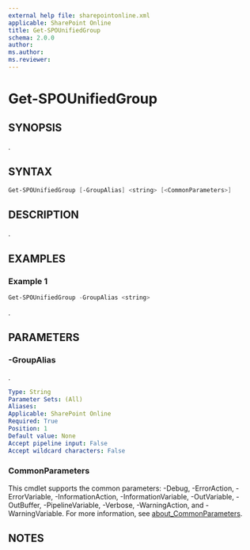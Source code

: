 ```yaml
---
external help file: sharepointonline.xml
applicable: SharePoint Online
title: Get-SPOUnifiedGroup
schema: 2.0.0
author: 
ms.author: 
ms.reviewer:
---
```


# Get-SPOUnifiedGroup

## SYNOPSIS

.

## SYNTAX

```powershell
Get-SPOUnifiedGroup [-GroupAlias] <string> [<CommonParameters>]
```

## DESCRIPTION

.

## EXAMPLES

### Example 1

```powershell
Get-SPOUnifiedGroup -GroupAlias <string>
```

.

## PARAMETERS

### -GroupAlias

.

```yaml
Type: String
Parameter Sets: (All)
Aliases:
Applicable: SharePoint Online
Required: True
Position: 1
Default value: None
Accept pipeline input: False
Accept wildcard characters: False
```

### CommonParameters

This cmdlet supports the common parameters: -Debug, -ErrorAction, -ErrorVariable, -InformationAction, -InformationVariable, -OutVariable, -OutBuffer, -PipelineVariable, -Verbose, -WarningAction, and -WarningVariable. For more information, see [about_CommonParameters](https://go.microsoft.com/fwlink/p/?LinkID=113216).

## NOTES
